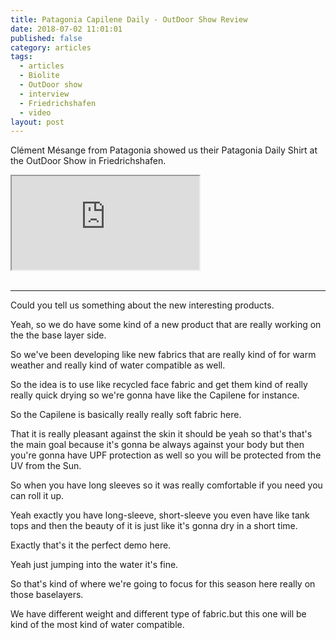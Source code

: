 ```yaml
---
title: Patagonia Capilene Daily - OutDoor Show Review
date: 2018-07-02 11:01:01
published: false
category: articles
tags:
  - articles
  - Biolite
  - OutDoor show
  - interview
  - Friedrichshafen
  - video
layout: post
---
```


Clément Mésange from Patagonia showed us their Patagonia Daily Shirt at the OutDoor Show in Friedrichshafen.

<div class="embed-responsive embed-responsive-16by9">
    <iframe class="embed-responsive-item" src="https://www.youtube.com/embed/hQsueFksdnc"></iframe>
</div>
<br>
<!--more-->

---

Could you tell us something about the new interesting products.

Yeah, so we do have some kind of a new product that are really working on the the base layer side.

So we've been developing like new fabrics that are really kind of for warm weather and really kind of water compatible as well.

So the idea is to use like recycled face fabric and get them kind of really really quick drying so we're gonna have like the Capilene for instance.

So the Capilene is basically really really soft fabric here.

That it is really pleasant against the skin it should be yeah so that's that's the main goal because it's gonna be always against your body but then you're gonna have UPF protection as well so you will be protected from the UV from the Sun.

So when you have long sleeves so it was really comfortable if you need you can roll it up.

Yeah exactly you have long-sleeve, short-sleeve you even have like tank tops and then the beauty of it is just like it's gonna dry in a short time.

Exactly that's it the perfect demo here.

Yeah just jumping into the water it's fine.

So that's kind of where we're going to focus for this season here really on those baselayers.

We have different weight and different type of fabric.but this one will be kind of the most kind of water compatible.
